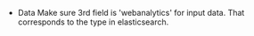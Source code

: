 - Data
  Make sure 3rd field is 'webanalytics' for input data. That corresponds to the type in elasticsearch.
